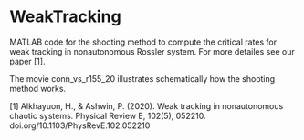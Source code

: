 # WeakTracking
MATLAB code for the shooting method to compute the critical rates for weak tracking in nonautonomous Rossler system. For more detailes see our paper [1]. 

The movie conn_vs_r155_20 illustrates schematically how the shooting method works.

[1] Alkhayuon, H., & Ashwin, P. (2020). Weak tracking in nonautonomous chaotic systems. Physical Review E, 102(5), 052210.
doi.org/10.1103/PhysRevE.102.052210

